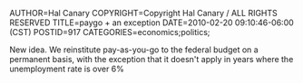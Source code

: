 AUTHOR=Hal Canary
COPYRIGHT=Copyright Hal Canary / ALL RIGHTS RESERVED
TITLE=paygo + an exception
DATE=2010-02-20 09:10:46-06:00 (CST)
POSTID=917
CATEGORIES=economics;politics;

New idea. We reinstitute pay-as-you-go to the federal budget on a permanent basis, with the exception that it doesn't apply in years where the unemployment rate is over 6%
